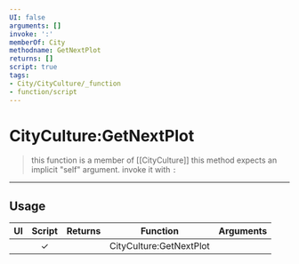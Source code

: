 ```yaml
---
UI: false
arguments: []
invoke: ':'
memberOf: City
methodname: GetNextPlot
returns: []
script: true
tags:
- City/CityCulture/_function
- function/script
---
```

# CityCulture:GetNextPlot
> this function is a member of [[CityCulture]]
> this method expects an implicit "self" argument. invoke it with `:`
-----
## Usage
|  UI | Script | Returns | Function | Arguments |
|:---:|:------:|-------:|:--------:|:---------|
| |✓||CityCulture:GetNextPlot||
